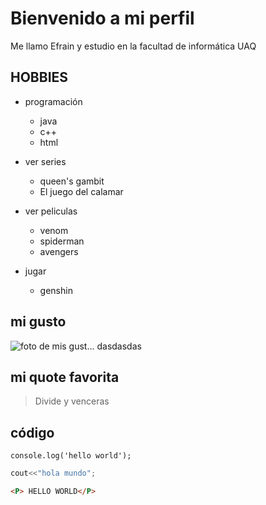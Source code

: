 # Bienvenido a mi perfil

Me llamo Efrain y estudio en la facultad de informática UAQ

## HOBBIES

- programación
    - java
    - c++
    - html
- ver series
    - queen's gambit
    - El juego del calamar 

 - ver peliculas 
    - venom
    - spiderman
    - avengers 
- jugar
    -   genshin

## mi gusto
![foto de mis gust...](mascota.jpg)
dasdasdas


## mi quote favorita

> Divide y venceras

## código

```javascrip
console.log('hello world');
```

``` c++
cout<<"hola mundo";
``` 


``` html
<P> HELLO WORLD</P>
```
